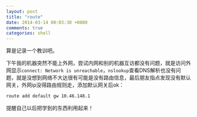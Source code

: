 ```yaml
---
layout: post
title: "route"
date: 2014-03-14 00:03:30 +0800
comments: true
categories: shell
---
```


算是记录一个教训吧。

下午我的机器突然不能上外网，尝试内网和别的机器互访都没有问题，就是访问外网显示`connect: Network is unreachable`，`nslookup`查看DNS解析也没有问题，就是没想到网络不大达很有可能是没有路由信息，最后朋友指点发现没有默认网关，外网ip没得路由规则走，添加默认网关后ok：

```bash
route add default gw 10.46.148.1
```

提醒自己以后把学到的东西利用起来！

<!--more-->